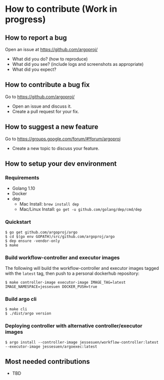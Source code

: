# How to contribute (Work in progress)

## How to report a bug

Open an issue at https://github.com/argoproj/
* What did you do? (how to reproduce)
* What did you see? (include logs and screenshots as appropriate)
* What did you expect?

## How to contribute a bug fix

Go to https://github.com/argoproj/
* Open an issue and discuss it.
* Create a pull request for your fix.

## How to suggest a new feature

Go to https://groups.google.com/forum/#!forum/argoproj
* Create a new topic to discuss your feature.

## How to setup your dev environment

### Requirements
* Golang 1.10
* Docker
* dep
   * Mac Install: `brew install dep`
   * Mac/Linux Install: `go get -u github.com/golang/dep/cmd/dep`

### Quickstart
```
$ go get github.com/argoproj/argo
$ cd $(go env GOPATH)/src/github.com/argoproj/argo
$ dep ensure -vendor-only
$ make
```

### Build workflow-controller and executor images
The following will build the workflow-controller and executor images tagged with the `latest` tag, then push to a personal dockerhub repository:
```
$ make controller-image executor-image IMAGE_TAG=latest IMAGE_NAMESPACE=jessesuen DOCKER_PUSH=true
```

### Build argo cli
```
$ make cli
$ ./dist/argo version
```

### Deploying controller with alternative controller/executor images
```
$ argo install --controller-image jessesuen/workflow-controller:latest --executor-image jessesuen/argoexec:latest
```

## Most needed contributions

* TBD
